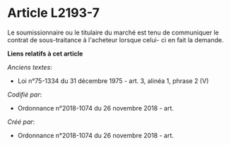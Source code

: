 # Article L2193-7

Le soumissionnaire ou le titulaire du marché est tenu de communiquer le contrat de sous-traitance à l'acheteur lorsque celui-
ci en fait la demande.

**Liens relatifs à cet article**

_Anciens textes_:

  - Loi n°75-1334 du 31 décembre 1975 - art. 3, alinéa 1, phrase 2 (V)

_Codifié par_:

  - Ordonnance n°2018-1074 du 26 novembre 2018 - art.

_Créé par_:

  - Ordonnance n°2018-1074 du 26 novembre 2018 - art.
